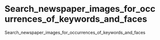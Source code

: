 # Search_newspaper_images_for_occurrences_of_keywords_and_faces
Search_newspaper_images_for_occurrences_of_keywords_and_faces
